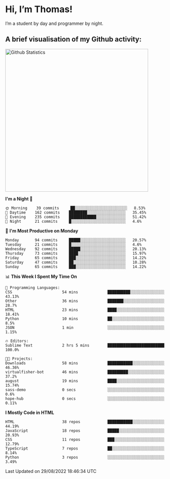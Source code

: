 # Hi, I’m Thomas!
I’m a student by day and programmer by night.

## A brief visualisation of my Github activity:

<img title="My Github Statistics" alt="Github Statistics" width="450px" src="https://github-readme-stats.vercel.app/api?username=thomasrettig&show_icons=true&include_all_commits=true&count_private=true&&hide=issues&theme=tokyonight&border_radius=6px"/>

<!--START_SECTION:waka-->
**I'm a Night 🦉** 

```text
🌞 Morning    39 commits     ██░░░░░░░░░░░░░░░░░░░░░░░   8.53% 
🌆 Daytime    162 commits    ████████░░░░░░░░░░░░░░░░░   35.45% 
🌃 Evening    235 commits    ████████████░░░░░░░░░░░░░   51.42% 
🌙 Night      21 commits     █░░░░░░░░░░░░░░░░░░░░░░░░   4.6%

```
📅 **I'm Most Productive on Monday** 

```text
Monday       94 commits     █████░░░░░░░░░░░░░░░░░░░░   20.57% 
Tuesday      21 commits     █░░░░░░░░░░░░░░░░░░░░░░░░   4.6% 
Wednesday    92 commits     █████░░░░░░░░░░░░░░░░░░░░   20.13% 
Thursday     73 commits     ████░░░░░░░░░░░░░░░░░░░░░   15.97% 
Friday       65 commits     ███░░░░░░░░░░░░░░░░░░░░░░   14.22% 
Saturday     47 commits     ██░░░░░░░░░░░░░░░░░░░░░░░   10.28% 
Sunday       65 commits     ███░░░░░░░░░░░░░░░░░░░░░░   14.22%

```


📊 **This Week I Spent My Time On** 

```text
💬 Programming Languages: 
CSS                      54 mins             ██████████░░░░░░░░░░░░░░░   43.13% 
Other                    36 mins             ███████░░░░░░░░░░░░░░░░░░   28.7% 
HTML                     23 mins             ████░░░░░░░░░░░░░░░░░░░░░   18.41% 
Python                   10 mins             ██░░░░░░░░░░░░░░░░░░░░░░░   8.5% 
JSON                     1 min               ░░░░░░░░░░░░░░░░░░░░░░░░░   1.15%

🔥 Editors: 
Sublime Text             2 hrs 5 mins        █████████████████████████   100.0%

🐱‍💻 Projects: 
Downloads                58 mins             ███████████░░░░░░░░░░░░░░   46.36% 
virtualfisher-bot        46 mins             █████████░░░░░░░░░░░░░░░░   37.2% 
august                   19 mins             ████░░░░░░░░░░░░░░░░░░░░░   15.74% 
sass-demo                0 secs              ░░░░░░░░░░░░░░░░░░░░░░░░░   0.6% 
hope-hub                 0 secs              ░░░░░░░░░░░░░░░░░░░░░░░░░   0.11%

```

**I Mostly Code in HTML** 

```text
HTML                     38 repos            ███████████░░░░░░░░░░░░░░   44.19% 
JavaScript               18 repos            █████░░░░░░░░░░░░░░░░░░░░   20.93% 
CSS                      11 repos            ███░░░░░░░░░░░░░░░░░░░░░░   12.79% 
TypeScript               7 repos             ██░░░░░░░░░░░░░░░░░░░░░░░   8.14% 
Python                   3 repos             ░░░░░░░░░░░░░░░░░░░░░░░░░   3.49%

```



 Last Updated on 29/08/2022 18:46:34 UTC
<!--END_SECTION:waka-->
